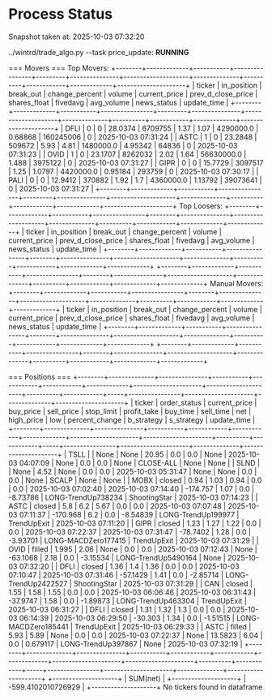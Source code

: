 # Process Status

Snapshot taken at: 2025-10-03 07:32:20

../wintrd/trade_algo.py --task price_update: **RUNNING**

=== Movers ===
Top Movers:
+--------+-------------+-----------+----------------+---------+---------------+--------------------+--------------+----------+------------+-------------+---------------------+
| ticker | in_position | break_out | change_percent |  volume | current_price | prev_d_close_price | shares_float | fivedavg | avg_volume | news_status |     update_time     |
+--------+-------------+-----------+----------------+---------+---------------+--------------------+--------------+----------+------------+-------------+---------------------+
|  DFLI  |      0      |     0     |    28.0374     | 6709755 |      1.37     |        1.07        |  4290000.0   | 0.68868  | 160245006  |      0      | 2025-10-03 07:31:24 |
|  ASTC  |      1      |     0     |    23.2848     |  509672 |      5.93     |        4.81        |  1480000.0   | 4.95342  |   64836    |      0      | 2025-10-03 07:31:23 |
|  OVID  |      1      |     0     |    23.1707     | 8262032 |      2.02     |        1.64        |  56630000.0  |  1.488   |  3975122   |      0      | 2025-10-03 07:31:27 |
|  GIPR  |      0      |     0     |    15.7729     | 3097517 |      1.25     |       1.0797       |  4420000.0   | 0.95184  |   293759   |      0      | 2025-10-03 07:30:17 |
|  PALI  |      0      |     0     |    12.9412     |  370882 |      1.92     |        1.7         |  4360000.0   | 1.13792  |  39073641  |      0      | 2025-10-03 07:31:27 |
+--------+-------------+-----------+----------------+---------+---------------+--------------------+--------------+----------+------------+-------------+---------------------+
Top Loosers:
+--------+-------------+-----------+----------------+--------+---------------+--------------------+--------------+----------+------------+-------------+-------------+
| ticker | in_position | break_out | change_percent | volume | current_price | prev_d_close_price | shares_float | fivedavg | avg_volume | news_status | update_time |
+--------+-------------+-----------+----------------+--------+---------------+--------------------+--------------+----------+------------+-------------+-------------+
+--------+-------------+-----------+----------------+--------+---------------+--------------------+--------------+----------+------------+-------------+-------------+
Manual Movers:
+--------+-------------+-----------+----------------+--------+---------------+--------------------+--------------+----------+------------+-------------+-------------+
| ticker | in_position | break_out | change_percent | volume | current_price | prev_d_close_price | shares_float | fivedavg | avg_volume | news_status | update_time |
+--------+-------------+-----------+----------------+--------+---------------+--------------------+--------------+----------+------------+-------------+-------------+
+--------+-------------+-----------+----------------+--------+---------------+--------------------+--------------+----------+------------+-------------+-------------+

=== Positions ===
+--------+--------------+---------------+-----------+------------+------------+-------------+---------------------+---------------------+----------+------------+-----+----------------+---------------------+--------------+---------------------+
| ticker | order_status | current_price | buy_price | sell_price | stop_limit | profit_take |       buy_time      |      sell_time      |   net    | high_price | low | percent_change |      b_strategy     |  s_strategy  |     update_time     |
+--------+--------------+---------------+-----------+------------+------------+-------------+---------------------+---------------------+----------+------------+-----+----------------+---------------------+--------------+---------------------+
|  TSLL  |              |      None     |    None   |   20.95    |    0.0     |     0.0     |         None        | 2025-10-03 04:07:09 |   None   |    0.0     | 0.0 |      None      |      CLOSE-ALL      |     None     |         None        |
|  SLND  |              |      None     |    4.52   |    None    |    0.0     |     0.0     | 2025-10-03 05:31:47 |         None        |   None   |    0.0     | 0.0 |      None      |        SCALP        |     None     |         None        |
|  MOBX  |    closed    |      0.94     |    1.03   |    0.94    |    0.0     |     0.0     | 2025-10-03 07:02:40 | 2025-10-03 07:14:40 | -174.757 |    1.07    | 0.0 |    -8.73786    |  LONG-TrendUp738234 | ShootingStar | 2025-10-03 07:14:23 |
|  ASTC  |    closed    |      5.8      |    6.2    |    5.67    |    0.0     |     0.0     | 2025-10-03 07:07:48 | 2025-10-03 07:11:37 | -170.968 |    6.2     | 0.0 |    -8.54839    |  LONG-TrendUp199977 | TrendUpExit  | 2025-10-03 07:11:20 |
|  GIPR  |    closed    |      1.23     |    1.27   |    1.22    |    0.0     |     0.0     | 2025-10-03 07:22:37 | 2025-10-03 07:31:47 | -78.7402 |    1.28    | 0.0 |    -3.93701    | LONG-MACDZero177415 | TrendUpExit  | 2025-10-03 07:31:29 |
|  OVID  |    filled    |     1.995     |    2.06   |    None    |    0.0     |     0.0     | 2025-10-03 07:12:43 |         None        | -63.1068 |    2.18    | 0.0 |    -3.15534    | LONG-TrendUp5490164 |     None     | 2025-10-03 07:32:20 |
|  DFLI  |    closed    |      1.36     |    1.4    |    1.36    |    0.0     |     0.0     | 2025-10-03 07:10:47 | 2025-10-03 07:31:46 | -57.1429 |    1.41    | 0.0 |    -2.85714    | LONG-TrendUp2422527 | ShootingStar | 2025-10-03 07:31:29 |
|  CAN   |    closed    |      1.55     |    1.58   |    1.55    |    0.0     |     0.0     | 2025-10-03 06:06:46 | 2025-10-03 06:31:43 | -37.9747 |    1.58    | 0.0 |    -1.89873    |  LONG-TrendUp463304 | TrendUpExit  | 2025-10-03 06:31:27 |
|  DFLI  |    closed    |      1.31     |    1.32   |    1.3     |    0.0     |     0.0     | 2025-10-03 06:14:39 | 2025-10-03 06:29:50 | -30.303  |    1.34    | 0.0 |    -1.51515    | LONG-MACDZero185441 | TrendUpExit  | 2025-10-03 06:29:33 |
|  ASTC  |    filled    |      5.93     |    5.89   |    None    |    0.0     |     0.0     | 2025-10-03 07:22:37 |         None        | 13.5823  |    6.04    | 0.0 |    0.679117    |  LONG-TrendUp397867 |     None     | 2025-10-03 07:32:19 |
+--------+--------------+---------------+-----------+------------+------------+-------------+---------------------+---------------------+----------+------------+-----+----------------+---------------------+--------------+---------------------+
+--------------------+
|      SUM(net)      |
+--------------------+
| -599.4102010726929 |
+--------------------+
No tickers found in dataframe

